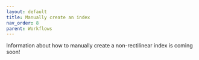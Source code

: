 ```yaml
---
layout: default
title: Manually create an index
nav_order: 8
parent: Workflows
---
```

Information about how to manually create a non-rectilinear index is coming soon!
<!--
Open QGIS and select **New Empty Project**.
Click on the data file you want to import and drag it into the **Layers** box in the lower left of the screen.
If applicable, select the appropriate transformation to the desired Coordinate Reference System and click **OK**.
Your screen should look similar to this:
![1:1m index of Canada NTS map series](index_CA_1m.png)
[Set layer and project CRS]
Next, we will create and overlay a spatial grid which subdivides each bounding box into quarters. In order to run the algorithm, we must first determine (1) the extent of the geographic area of interest and (2) the horizontal and vertical spacing between the boundaries of features. For our example, the geographic extent of Canada ranges from -48 to -144 degrees longitude and from 40 to 88 degrees north latitude. While the vertical spacing will remain the same, at 2 degrees latitude, as a result of Canada's far-northern extent, its horizontal spacing changes from 4 degrees longitude to 8 in the High Arctic (80 to 88 degrees north). This means we will have to create two grids--one from 40-80 deg lat, the other from 80-88--and merge them.
First, the "southern" grid:
From the **Menu Toolbar**, select **Processing > Toolbox > Vector creation > Create grid***. The values you input should look like this:
![](create_grid_popup.png)
When you've entered the correct information, select **Run**, then **Close**. You should now see a grid covering all but Canada's High Arctic.
![](grid_overlay_opaque.png)
To make it easier to verify, we'll increase the transparency of our grid layer. Right click the newly-created grid layer within the **Layers** box and select **Properties... > Symbology**. Then, adjust the opacity to, say, 25%. Click **Apply**, then **OK**. (You can also change the color combination of both layers for better visibility.)
![](grid_transparent_colorChange.png)
We can now clearly see three things:
1. Our grid matches the extent (N, S, E, W) that we specified.
2. The grid subdivides the rectangular polygons of the 1:1m index into quadrants.
3. There are features within our new grid that are not conincident with the original (i.e., there is no counterpart within the original grid).
Since we only want to keep features that are present in both grids, we will have to delete these non-coincident polygons. To do this, click **Select Features** from the **Selection Toolbar**. Select all of the features on our new grid layer which do not overlap with the original grid. (Click and hold to drag a box around multiple features. Press and hold 'Shift' to select multiple segments.) Once you've selected the non-overlapping features, right click on the new grid layer in the **Layers** box and select **Open Attribute Table**. You should see some features highlighted in blue. Within the attribute table, in the top-left corner, click **Toggle editing mode**, then **Delete selected features** to the right. Click **Save edits**, and minimize the attribute-table popup window.
Your screen should now look similar to this:
![](grid_trimmed.png)
Now that the outline of our grid matches the original, we want to transfer the NTS labels from the features of the original grid to the corresponding features of our new grid. Do to this, we will make use of QGIS' **Join attributes by location** algorithm.
From the **Menu Toolbar**, select **Processing > Toolbox > Vector general > Join attributes by location**.
Within the popup window, select the following three values:
![](join_attributes.png)
Click **Run**, then **Close**.
Open the attribute table for the newly-created layer to verify it contains the attributes from both layers.
To help keep track of things, rename the new layer by right clicking on the layer and selecting **Rename Layer**. In this example, we'll rename the layer to **south_labels**.
We now have the first portion of our label affixed to our grid's features. However, given that we subdivided the original grid's features into quadrants, we now have four features in our new grid that share the same label from the original. Our next task, then, will be to add characters to our labels, so we can uniquely identify each feature within the new grid. In this example, we will distinguish the features by appending either 'SE', 'SW', 'NE', or 'NW' to its label, depending on its relative position.
First, we will select all the 'southern' features for each label. To do this, from the **Attributes Toolbar**, click **Select Features**. (Make sure you have the correct layer selected--"south_labels", in our case.) Click on a feature in the bottom row of features with shared labels and drag the cursor to selct the entire row. Press and hold "Shift" to continue this action and select all of the "southern" rows in the "south_labels" layer. Your screen should now look similar to this:
![](grid_south_rows.png)
Open the Attribute Table for the "south_labels" layer. You should now have half of the layer's features selected--highlighted in blue--which you can verify by looking at the information included on the top ribbon. Close the Attribute Table.
Select **Processing > Toolbox > Vector table > Refactor fields**. Input the displayed values in the following fields:
![](refactor_fields_south.png)
Before clicking **Run** on the **Refactor Fields** popup box, click the **Expressions** button for the "IDENTIF" field:
![](expressions_button.png)
Within the **Expression Dialog** popup box, in the middle column, click **String > rpad**. Follow the documentation in the right column to create an expression in the left column that looks like this:
![](expression_add_S.png)
Click **OK**, then **Run**, and **Close**. Rename the new refactored layer to something more descriptive. In our case, we'll rename in "south_labels_s".
Repeat this process for the "northern" rows.
Next, we will merge the "south_labels_s" and "south_labels_n" layers into a single layer. From the **Processing Toolbox** sidebar, click **Vector general > Merge vector layers**. From the **Merge vector layers** popup window, in the **Input layers** field, select the two layers you'd like to merge, and click **OK**:
![](merge_vectors_selection.png)
Click **Run**, then **close**. (The rest of the default settings are fine.)
Open the Attribute Table and sort by the labels ("IDENTIF") column to verify the merge performed as expected. You should now see two features sharing the same n/s label, as opposed to four after subdividing the original grid.
Rename the merged vector. (We will name it "south_labels_ns".)
Repeat the previous steps, including merging layers, on the "south_labels_ns" layer for the "east" and "west" rows to derive the final layer for the "southern" portion of our Canada grid.
Now that we have unique labels for each feature of the "southern" portion of our Canada grid, we will wrap up our project by creating another subdivided grid for the "High Arctic" portion of the original grid. To do this, simply repeat our earlier steps:
1. Create a grid
2. Trim excess features
3. Transfer labels using **Join attributes by location**
4. Create layers with "north" and "south" labels, using **Refactor fields**
5. Merge "north" and "south" layers into a single layer
6. Create layers with "east" and "west" labels, using the new merged "north-south" layer from the previous step
7. Merge the "east" and "west" layers into a single "High Arctic" layer
It's important to keep in mind, however, that the horizontal spacing will be different--8 degrees, instead of 4. (This is the reason we couldn't create a single grid to begin with.)
![](create_grid_arctic.png)
Once the "High Arctic" layer is complete, merge it with the "southern" layer to create the finished grid.
[Make layer permanent]
-->
